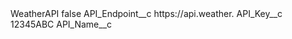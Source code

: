 <?xml version="1.0" encoding="UTF-8"?>
<CustomMetadata xmlns="http://soap.sforce.com/2006/04/metadata" xmlns:xsi="http://www.w3.org/2001/XMLSchema-instance" xmlns:xsd="http://www.w3.org/2001/XMLSchema">
    <label>WeatherAPI</label>
    <protected>false</protected>
    <values>
        <field>API_Endpoint__c</field>
        <value xsi:type="xsd:string">https://api.weather.</value>
    </values>
    <values>
        <field>API_Key__c</field>
        <value xsi:type="xsd:string">12345ABC</value>
    </values>
    <values>
        <field>API_Name__c</field>
        <value xsi:nil="true"/>
    </values>
</CustomMetadata>
